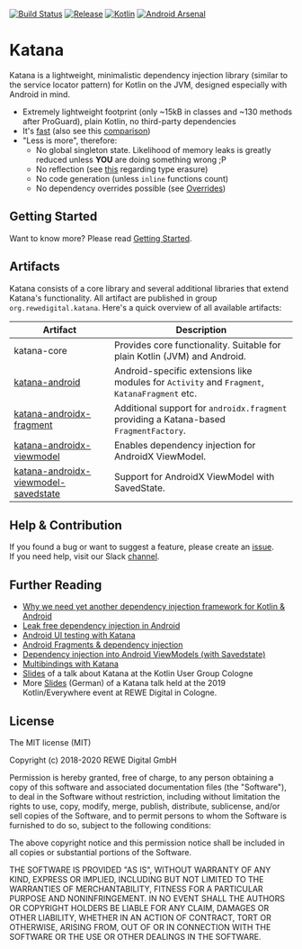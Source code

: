 [![Build Status](https://travis-ci.com/rewe-digital/katana.svg?branch=master)](https://travis-ci.com/rewe-digital/katana) [![Release](https://img.shields.io/badge/Bintray-download-brightgreen.svg)](https://bintray.com/rewe-digital/katana) [![Kotlin](https://img.shields.io/badge/Kotlin-1.3.70-brightgreen.svg)](https://kotlinlang.org) [![Android Arsenal](https://img.shields.io/badge/Android%20Arsenal-Katana-brightgreen.svg?style=flat)](https://android-arsenal.com/details/1/7365)

# Katana

Katana is a lightweight, minimalistic dependency injection library (similar to the service locator pattern) for Kotlin
on the JVM, designed especially with Android in mind.

* Extremely lightweight footprint (only ~15kB in classes and ~130 methods after ProGuard), plain Kotlin, no third-party dependencies
* It's [fast](./speed-comparison) (also see this [comparison](https://github.com/Sloy/android-dependency-injection-performance))
* "Less is more", therefore:
  * No global singleton state. Likelihood of memory leaks is greatly reduced unless **YOU** are doing something wrong ;P 
  * No reflection (see [this](#a-word-on-type-erasure) regarding type erasure)
  * No code generation (unless `inline` functions count)
  * No dependency overrides possible (see [Overrides](./Getting%20Started.md#overrides))

## Getting Started

Want to know more? Please read [Getting Started](./Getting%20Started.md).

## Artifacts

Katana consists of a core library and several additional libraries that extend
Katana's functionality. All artifact are published in group 
`org.rewedigital.katana`. Here's a quick overview of all available artifacts:

| Artifact                                                                | Description                                                                                   |
| ----------------------------------------------------------------------- | --------------------------------------------------------------------------------------------- |
| katana-core                                                             | Provides core functionality. Suitable for plain Kotlin (JVM) and Android.                     |
| [katana-android](./android)                                             | Android-specific extensions like modules for `Activity` and `Fragment`, `KatanaFragment` etc. |
| [katana-androidx-fragment](./androidx-fragment)                         | Additional support for `androidx.fragment` providing a Katana-based `FragmentFactory`.        |
| [katana-androidx-viewmodel](./androidx-viewmodel)                       | Enables dependency injection for AndroidX ViewModel.                                          |
| [katana-androidx-viewmodel-savedstate](./androidx-viewmodel-savedstate) | Support for AndroidX ViewModel with SavedState.                                               |

## Help & Contribution

If you found a bug or want to suggest a feature, please create an [issue](https://github.com/rewe-digital/katana/issues/new).  
If you need help, visit our Slack [channel](https://kotlinlang.slack.com/messages/katana).

## Further Reading

* [Why we need yet another dependency injection framework for Kotlin & Android](https://medium.com/@caffeine81/why-we-need-yet-another-dependency-injection-framework-for-kotlin-android-f8162174ea4)
* [Leak free dependency injection in Android](https://medium.com/@caffeine81/leak-free-dependency-injection-in-android-adaf65643dbf)
* [Android UI testing with Katana](https://medium.com/@caffeine81/android-ui-testing-with-katana-97e5301e5cda)
* [Android Fragments & dependency injection](https://medium.com/@caffeine81/android-fragments-dependency-injection-c22b4c03142e)
* [Dependency injection into Android ViewModels (with Savedstate)](https://medium.com/@caffeine81/dependency-injection-into-android-viewmodels-with-savedstate-78241dfe0147)
* [Multibindings with Katana](https://medium.com/@caffeine81/multibindings-with-katana-5af7bcdf6377)
* [Slides](https://drive.google.com/file/d/1hDslldu2vOa-sdIEjVAPY51ZYX_Imlt6/view) of a talk about Katana at the Kotlin User Group Cologne
* More [Slides](https://drive.google.com/file/d/1vhhzERsgvseXPyIM1iQn9LT4iNd9j2Ag/view) (German) of a Katana talk held at the 2019 Kotlin/Everywhere event at REWE Digital in Cologne.

## License

The MIT license (MIT)

Copyright (c) 2018-2020 REWE Digital GmbH

Permission is hereby granted, free of charge, to any person obtaining a copy of this software and associated
documentation files (the "Software"), to deal in the Software without restriction, including without limitation the
rights to use, copy, modify, merge, publish, distribute, sublicense, and/or sell copies of the Software, and to permit
persons to whom the Software is furnished to do so, subject to the following conditions:

The above copyright notice and this permission notice shall be included in all copies or substantial portions of the
Software.

THE SOFTWARE IS PROVIDED "AS IS", WITHOUT WARRANTY OF ANY KIND, EXPRESS OR IMPLIED, INCLUDING BUT NOT LIMITED TO THE
WARRANTIES OF MERCHANTABILITY, FITNESS FOR A PARTICULAR PURPOSE AND NONINFRINGEMENT. IN NO EVENT SHALL THE AUTHORS OR
COPYRIGHT HOLDERS BE LIABLE FOR ANY CLAIM, DAMAGES OR OTHER LIABILITY, WHETHER IN AN ACTION OF CONTRACT, TORT OR
OTHERWISE, ARISING FROM, OUT OF OR IN CONNECTION WITH THE SOFTWARE OR THE USE OR OTHER DEALINGS IN THE SOFTWARE.
